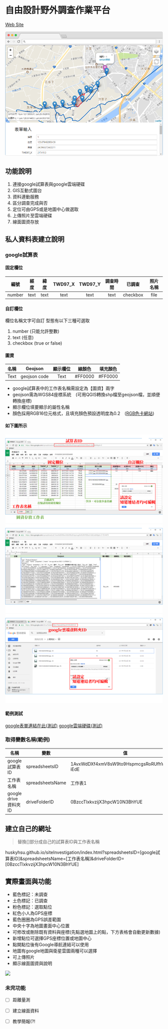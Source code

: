 # 自由設計野外調查作業平台

[Web Site](https://huskyhsu.github.io/siteInvestigation/index.html)

![](https://raw.githubusercontent.com/HuskyHsu/siteInvestigation/master/demo/cover.png)

## 功能說明

1. 連接google試算表與google雲端硬碟
2. GIS互動式圖台
3. 資料連動服務
4. 區分調查完成與否
5. 定位可由GPS或是地圖中心做選取
6. 上傳照片至雲端硬碟
7. 線面圖資存放

## 私人資料表建立說明

### google試算表

#### 固定欄位
|編號|經度|緯度|TWD97_X|TWD97_Y|調查時間|已調查|照片名稱|
|:---:|:---:|:---:|:---:|:---:|:---:|:---:|:---:|
|number|text|text|text|text|text|checkbox|file|

#### 自訂欄位
欄位名稱文字可自訂
型態有以下三種可選取
1. number (只能允許整數)
2. text (任意)
3. checkbox (true or false)

#### 圖資

|名稱|Geojson|顯示欄位|線顏色|填充顏色|
|:----:|:----:|:----:|:----:|:----:|
| Text     | geojson code | Text     | #FF0000  | #FF0000  |

* google試算表中的工作表名稱需設定為【圖資】兩字
* geojson需為WGS84座標系統　(可用QGIS轉換shp檔至geojson檔，並順便轉換座標)
* 顯示欄位填要顯示的屬性名稱
* 顏色採用RGB16位元格式，且填充顏色預設透明度為0.2　([RGB色卡網站](https://www.ifreesite.com/color/))

#### 如下圖所示
![範例](https://raw.githubusercontent.com/HuskyHsu/siteInvestigation/master/demo/spreadsheets1.png)
![範例](https://raw.githubusercontent.com/HuskyHsu/siteInvestigation/master/demo/spreadsheets2.png)
![範例](https://raw.githubusercontent.com/HuskyHsu/siteInvestigation/master/demo/drive.png)

#### 範例測試
[google表單連結在此(測試)](https://docs.google.com/spreadsheets/d/1AvxWdDXf4xmV8sW9to9HspmcgsRoRUfhYRZks6-iEdE/edit#gid=0)
[google雲端硬碟(測試)](https://drive.google.com/drive/folders/0BzccTlxkvzijX3hpcW10N3BhYUE)

### 取得變數名稱(範例)
|名稱|變數|值|
|---|---|---|
|google試算表ID|spreadsheetsID|1AvxWdDXf4xmV8sW9to9HspmcgsRoRUfhYRZks6-iEdE|
|工作表名稱|spreadsheetsName|工作表1|
|google drive資料夾ID|driveFolderID|0BzccTlxkvzijX3hpcW10N3BhYUE|

## 建立自己的網址

> 替換[]部分成自己的試算表ID與工作表名稱

huskyhsu.github.io/siteInvestigation/index.html?spreadsheetsID=[google試算表ID]&spreadsheetsName=[工作表名稱]&driveFolderID=[0BzccTlxkvzijX3hpcW10N3BhYUE]


## 實際畫面與功能
* 藍色標記：未調查
* 土色標記：已調查
* 粉色標記：選取點位
* 紅色小人為GPS座標
* 藍色圈圈為GPS誤差範圍
* 中央十字為地圖畫面中心位置
* 可修改或刪除既有資料與座標(先點選地圖上的點，下方表格會自動更新數據)
* 新增點位可選擇GPS座標位置或地圖中心
* 點開點位後有Google導航連結可以使用
* 地圖有google地圖與衛星雲圖兩種可以選擇
* 可上傳照片
* 顯示線面圖資與說明

![](http://i.imgur.com/gYi17Wo.jpg)

### 未完功能
- [ ] 距離量測
- [ ] 建立線面資料
- [ ] 教學簡報(?!
 